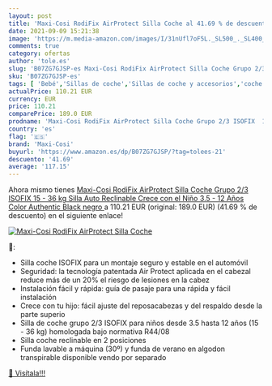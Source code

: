 ```yaml
---
layout: post
title: 'Maxi-Cosi RodiFix AirProtect Silla Coche al 41.69 % de descuento'
date: 2021-09-09 15:21:38
image: 'https://m.media-amazon.com/images/I/31nUfl7oF5L._SL500_._SL400_.jpg'
comments: true
category: ofertas
author: 'tole.es'
slug: 'B07ZG7GJSP-es Maxi-Cosi RodiFix AirProtect Silla Coche Grupo 2/3 ISOFIX...'
sku: 'B07ZG7GJSP-es'
tags: [ 'Bebé','Sillas de coche','Sillas de coche y accesorios','coche','grupo','isofix','maxi-cosi','silla', ]
actualPrice: 110.21 EUR
currency: EUR
price: 110.21
comparePrice: 189.0 EUR
prodname: 'Maxi-Cosi RodiFix AirProtect Silla Coche Grupo 2/3 ISOFIX  15 - 36 kg  Silla Auto Reclinable  Crece con el Niño 3.5 - 12 Años  Color Authentic Black  negro '
country: 'es'
flag: '🇪🇸'
brand: 'Maxi-Cosi'
buyurl: 'https://www.amazon.es/dp/B07ZG7GJSP/?tag=tolees-21'
descuento: '41.69'
average: '117.15'
---
```


Ahora mismo tienes [Maxi-Cosi RodiFix AirProtect Silla Coche Grupo 2/3 ISOFIX  15 - 36 kg  Silla Auto Reclinable  Crece con el Niño 3.5 - 12 Años  Color Authentic Black  negro ](https://www.amazon.es/dp/B07ZG7GJSP/?tag=tolees-21) a 110.21 EUR (original: 189.0 EUR) (41.69 %  de descuento) en el siguiente enlace!

[![Maxi-Cosi RodiFix AirProtect Silla Coche](https://m.media-amazon.com/images/I/31nUfl7oF5L._SL500_._SL400_.jpg)](https://www.amazon.es/dp/B07ZG7GJSP/?tag=tolees-21)

🔎:

- Silla coche ISOFIX para un montaje seguro y estable en el automóvil
- Seguridad: la tecnología patentada Air Protect aplicada en el cabezal reduce más de un 20% el riesgo de lesiones en la cabez
- Instalación fácil y rápida: guía de pasaje para una rápida y fácil instalación
- Crece con tu hijo: fácil ajuste del reposacabezas y del respaldo desde la parte superio
- Silla de coche grupo 2/3 ISOFIX para niños desde 3.5 hasta 12 años (15 - 36 kg) homologada bajo normativa R44/08
- Silla coche reclinable en 2 posiciones
- Funda lavable a máquina (30º) y funda de verano en algodon transpirable disponible vendo por separado

[🛒 Visítala!!!](https://www.amazon.es/dp/B07ZG7GJSP/?tag=tolees-21)
